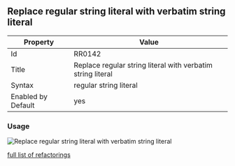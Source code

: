 ## Replace regular string literal with verbatim string literal

Property | Value
--- | ---
Id|RR0142
Title|Replace regular string literal with verbatim string literal
Syntax|regular string literal
Enabled by Default|yes

### Usage

![Replace regular string literal with verbatim string literal](../../images/refactorings/ReplaceRegularStringLiteralWithVerbatimStringLiteral.png)

[full list of refactorings](Refactorings.md)